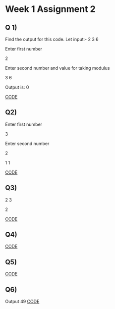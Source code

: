 # Week 1 Assignment 2 

## Q 1) 
Find the output for this code. Let input:- 2 3 6

Enter first number

2

Enter second number and value for taking modulus

3 6

Output is: 0

[CODE](https://github.com/sujeetamberkar/DSA_PW_Skills/tree/main/Assignment/Codes/Week1/Q1/code.cpp)

##  Q2) 
Enter first number

3

Enter second number

2

1 1

[CODE](https://github.com/sujeetamberkar/DSA_PW_Skills/blob/main/Assignment/Codes/Week1/Q2/code.cpp)

## Q3)

2 3

2

[CODE](https://github.com/sujeetamberkar/DSA_PW_Skills/blob/main/Assignment/Codes/Week1/Q3/code.cpp)

## Q4)

[CODE](https://github.com/sujeetamberkar/DSA_PW_Skills/blob/main/Assignment/Codes/Week1/Q4/code.cpp)


## Q5)
[CODE](https://github.com/sujeetamberkar/DSA_PW_Skills/blob/main/Assignment/Codes/Week1/Q5/code.cpp)


## Q6)
Output 49
[CODE](https://github.com/sujeetamberkar/DSA_PW_Skills/blob/main/Assignment/Codes/Week1/Q6/code.cpp)